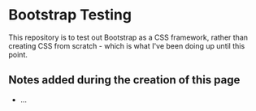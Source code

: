# Bootstrap Testing

This repository is to test out Bootstrap as a CSS framework, rather than creating CSS from scratch - which is what I've been doing up until this point.

## Notes added during the creation of this page

- ...
